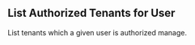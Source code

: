 List Authorized Tenants for User
--------------------------------
List tenants which a given user is authorized manage.